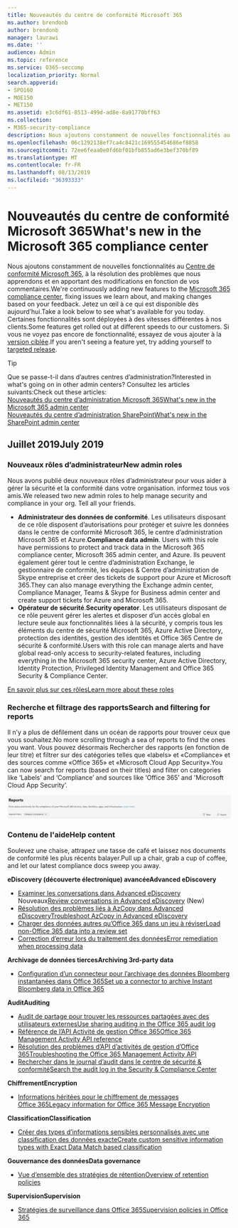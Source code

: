 ```yaml
---
title: Nouveautés du centre de conformité Microsoft 365
ms.author: brendonb
author: brendonb
manager: laurawi
ms.date: ''
audience: Admin
ms.topic: reference
ms.service: O365-seccomp
localization_priority: Normal
search.appverid:
- SPO160
- MOE150
- MET150
ms.assetid: e3c6df61-8513-499d-ad8e-8a91770bff63
ms.collection:
- M365-security-compliance
description: Nous ajoutons constamment de nouvelles fonctionnalités au centre de conformité Microsoft 365, à la résolution des problèmes que nous apprendons et en apportant des modifications en fonction de vos commentaires. Découvrez ce que nous avons fait dans ce mois-ci.
ms.openlocfilehash: 06c1292138ef7ca4c8421c169555454686ef8858
ms.sourcegitcommit: 72ee6feaa0e0fd6bf01bfb855ad6e3bef370bf89
ms.translationtype: MT
ms.contentlocale: fr-FR
ms.lasthandoff: 08/13/2019
ms.locfileid: "36393333"
---
```

# <a name="whats-new-in-the-microsoft-365-compliance-center"></a><span data-ttu-id="4ef69-104">Nouveautés du centre de conformité Microsoft 365</span><span class="sxs-lookup"><span data-stu-id="4ef69-104">What's new in the Microsoft 365 compliance center</span></span>

<span data-ttu-id="4ef69-105">Nous ajoutons constamment de nouvelles fonctionnalités au [Centre de conformité Microsoft 365](microsoft-365-compliance-center.md), à la résolution des problèmes que nous apprendons et en apportant des modifications en fonction de vos commentaires.</span><span class="sxs-lookup"><span data-stu-id="4ef69-105">We're continuously adding new features to the [Microsoft 365 compliance center](microsoft-365-compliance-center.md), fixing issues we learn about, and making changes based on your feedback.</span></span> <span data-ttu-id="4ef69-106">Jetez un œil à ce qui est disponible dès aujourd’hui.</span><span class="sxs-lookup"><span data-stu-id="4ef69-106">Take a look below to see what's available for you today.</span></span> <span data-ttu-id="4ef69-107">Certaines fonctionnalités sont déployées à des vitesses différentes à nos clients.</span><span class="sxs-lookup"><span data-stu-id="4ef69-107">Some features get rolled out at different speeds to our customers.</span></span> <span data-ttu-id="4ef69-108">Si vous ne voyez pas encore de fonctionnalité, essayez de vous ajouter à la [version ciblée](https://docs.microsoft.com/office365/admin/manage/release-options-in-office-365).</span><span class="sxs-lookup"><span data-stu-id="4ef69-108">If you aren't seeing a feature yet, try adding yourself to [targeted release](https://docs.microsoft.com/office365/admin/manage/release-options-in-office-365).</span></span>

> [!TIP]
> <span data-ttu-id="4ef69-109">Que se passe-t-il dans d’autres centres d’administration?</span><span class="sxs-lookup"><span data-stu-id="4ef69-109">Interested in what's going on in other admin centers?</span></span> <span data-ttu-id="4ef69-110">Consultez les articles suivants:</span><span class="sxs-lookup"><span data-stu-id="4ef69-110">Check out these articles:</span></span><br>[<span data-ttu-id="4ef69-111">Nouveautés du centre d’administration Microsoft 365</span><span class="sxs-lookup"><span data-stu-id="4ef69-111">What's new in the Microsoft 365 admin center</span></span>](https://docs.microsoft.com/office365/admin/whats-new-in-preview?view=o365-worldwide)<br>[<span data-ttu-id="4ef69-112">Nouveautés du centre d’administration SharePoint</span><span class="sxs-lookup"><span data-stu-id="4ef69-112">What's new in the SharePoint admin center</span></span>](https://docs.microsoft.com/sharepoint/what-s-new-in-admin-center)

## <a name="july-2019"></a><span data-ttu-id="4ef69-113">Juillet 2019</span><span class="sxs-lookup"><span data-stu-id="4ef69-113">July 2019</span></span>

### <a name="new-admin-roles"></a><span data-ttu-id="4ef69-114">Nouveaux rôles d’administrateur</span><span class="sxs-lookup"><span data-stu-id="4ef69-114">New admin roles</span></span>

<span data-ttu-id="4ef69-115">Nous avons publié deux nouveaux rôles d’administrateur pour vous aider à gérer la sécurité et la conformité dans votre organisation. informez tous vos amis.</span><span class="sxs-lookup"><span data-stu-id="4ef69-115">We released two new admin roles to help manage security and compliance in your org. Tell all your friends.</span></span>

- <span data-ttu-id="4ef69-116">**Administrateur des données de conformité**. Les utilisateurs disposant de ce rôle disposent d’autorisations pour protéger et suivre les données dans le centre de conformité Microsoft 365, le centre d’administration Microsoft 365 et Azure.</span><span class="sxs-lookup"><span data-stu-id="4ef69-116">**Compliance data admin**. Users with this role have permissions to protect and track data in the Microsoft 365 compliance center, Microsoft 365 admin center, and Azure.</span></span> <span data-ttu-id="4ef69-117">Ils peuvent également gérer tout le centre d’administration Exchange, le gestionnaire de conformité, les équipes & Centre d’administration de Skype entreprise et créer des tickets de support pour Azure et Microsoft 365.</span><span class="sxs-lookup"><span data-stu-id="4ef69-117">They can also manage everything the Exchange admin center, Compliance Manager, Teams & Skype for Business admin center and create support tickets for Azure and Microsoft 365.</span></span>
- <span data-ttu-id="4ef69-118">**Opérateur de sécurité**.</span><span class="sxs-lookup"><span data-stu-id="4ef69-118">**Security operator**.</span></span> <span data-ttu-id="4ef69-119">Les utilisateurs disposant de ce rôle peuvent gérer les alertes et disposer d’un accès global en lecture seule aux fonctionnalités liées à la sécurité, y compris tous les éléments du centre de sécurité Microsoft 365, Azure Active Directory, protection des identités, gestion des identités et Office 365 Centre de sécurité & conformité.</span><span class="sxs-lookup"><span data-stu-id="4ef69-119">Users with this role can manage alerts and have global read-only access to security-related features, including everything in the Microsoft 365 security center, Azure Active Directory, Identity Protection, Privileged Identity Management and Office 365 Security & Compliance Center.</span></span>

[<span data-ttu-id="4ef69-120">En savoir plus sur ces rôles</span><span class="sxs-lookup"><span data-stu-id="4ef69-120">Learn more about these roles</span></span>](https://docs.microsoft.com/office365/securitycompliance/permissions-microsoft-365-compliance-security)

### <a name="search-and-filtering-for-reports"></a><span data-ttu-id="4ef69-121">Recherche et filtrage des rapports</span><span class="sxs-lookup"><span data-stu-id="4ef69-121">Search and filtering for reports</span></span>

<span data-ttu-id="4ef69-122">Il n’y a plus de défilement dans un océan de rapports pour trouver ceux que vous souhaitez.</span><span class="sxs-lookup"><span data-stu-id="4ef69-122">No more scrolling through a sea of reports to find the ones you want.</span></span> <span data-ttu-id="4ef69-123">Vous pouvez désormais Rechercher des rapports (en fonction de leur titre) et filtrer sur des catégories telles que «labels» et «Compliance» et des sources comme «Office 365» et «Microsoft Cloud App Security».</span><span class="sxs-lookup"><span data-stu-id="4ef69-123">You can now search for reports (based on their titles) and filter on categories like ‘Labels’ and ‘Compliance’ and sources like ‘Office 365’ and 'Microsoft Cloud App Security’.</span></span>

![Capture d’écran des boutons de recherche et de filtre des rapports avec un filtre appliqué](media/mcc_report_filtering.png)

### <a name="help-content"></a><span data-ttu-id="4ef69-125">Contenu de l'aide</span><span class="sxs-lookup"><span data-stu-id="4ef69-125">Help content</span></span>

<span data-ttu-id="4ef69-126">Soulevez une chaise, attrapez une tasse de café et laissez nos documents de conformité les plus récents balayer.</span><span class="sxs-lookup"><span data-stu-id="4ef69-126">Pull up a chair, grab a cup of coffee, and let our latest compliance docs sweep you away.</span></span>

<span data-ttu-id="4ef69-127">**eDiscovery (découverte électronique) avancée**</span><span class="sxs-lookup"><span data-stu-id="4ef69-127">**Advanced eDiscovery**</span></span>
- <span data-ttu-id="4ef69-128">[Examiner les conversations dans Advanced eDiscovery](compliance20/conversation-review-sets.md) Nouveaux</span><span class="sxs-lookup"><span data-stu-id="4ef69-128">[Review conversations in Advanced eDiscovery](compliance20/conversation-review-sets.md) (New)</span></span>
- [<span data-ttu-id="4ef69-129">Résolution des problèmes liés à AzCopy dans Advanced eDiscovery</span><span class="sxs-lookup"><span data-stu-id="4ef69-129">Troubleshoot AzCopy in Advanced eDiscovery</span></span>](compliance20/troubleshooting-azcopy.md)
- [<span data-ttu-id="4ef69-130">Charger des données autres qu’Office 365 dans un jeu à réviser</span><span class="sxs-lookup"><span data-stu-id="4ef69-130">Load non-Office 365 data into a review set</span></span>](compliance20/load-non-office365-data.md)
- [<span data-ttu-id="4ef69-131">Correction d’erreur lors du traitement des données</span><span class="sxs-lookup"><span data-stu-id="4ef69-131">Error remediation when processing data</span></span>](compliance20/error-remediation.md)

<span data-ttu-id="4ef69-132">**Archivage de données tierces**</span><span class="sxs-lookup"><span data-stu-id="4ef69-132">**Archiving 3rd-party data**</span></span>
- [<span data-ttu-id="4ef69-133">Configuration d’un connecteur pour l’archivage des données Bloomberg instantanées dans Office 365</span><span class="sxs-lookup"><span data-stu-id="4ef69-133">Set up a connector to archive Instant Bloomberg data in Office 365</span></span>](archive-instant-bloomberg-data.md)

<span data-ttu-id="4ef69-134">**Audit**</span><span class="sxs-lookup"><span data-stu-id="4ef69-134">**Auditing**</span></span>
- [<span data-ttu-id="4ef69-135">Audit de partage pour trouver les ressources partagées avec des utilisateurs externes</span><span class="sxs-lookup"><span data-stu-id="4ef69-135">Use sharing auditing in the Office 365 audit log</span></span>](use-sharing-auditing.md)
- [<span data-ttu-id="4ef69-136">Référence de l’API Activité de gestion Office 365</span><span class="sxs-lookup"><span data-stu-id="4ef69-136">Office 365 Management Activity API reference</span></span>](https://docs.microsoft.com/office/office-365-management-api/office-365-management-activity-api-reference)
- [<span data-ttu-id="4ef69-137">Résolution des problèmes d’API d’activités de gestion d’Office 365</span><span class="sxs-lookup"><span data-stu-id="4ef69-137">Troubleshooting the Office 365 Management Activity API</span></span>](https://docs.microsoft.com/office/office-365-management-api/troubleshooting-the-office-365-management-activity-api)
- [<span data-ttu-id="4ef69-138">Rechercher dans le journal d’audit dans le centre de sécurité & conformité</span><span class="sxs-lookup"><span data-stu-id="4ef69-138">Search the audit log in the Security & Compliance Center</span></span>](search-the-audit-log-in-security-and-compliance.md)

<span data-ttu-id="4ef69-139">**Chiffrement**</span><span class="sxs-lookup"><span data-stu-id="4ef69-139">**Encryption**</span></span>
- [<span data-ttu-id="4ef69-140">Informations héritées pour le chiffrement de messages Office 365</span><span class="sxs-lookup"><span data-stu-id="4ef69-140">Legacy information for Office 365 Message Encryption</span></span>](legacy-information-for-message-encryption.md)

<span data-ttu-id="4ef69-141">**Classification**</span><span class="sxs-lookup"><span data-stu-id="4ef69-141">**Classification**</span></span>
- [<span data-ttu-id="4ef69-142">Créer des types d’informations sensibles personnalisés avec une classification des données exacte</span><span class="sxs-lookup"><span data-stu-id="4ef69-142">Create custom sensitive information types with Exact Data Match based classification</span></span>](create-custom-sensitive-information-types-with-exact-data-match-based-classification.md)

<span data-ttu-id="4ef69-143">**Gouvernance des données**</span><span class="sxs-lookup"><span data-stu-id="4ef69-143">**Data governance**</span></span>
- [<span data-ttu-id="4ef69-144">Vue d’ensemble des stratégies de rétention</span><span class="sxs-lookup"><span data-stu-id="4ef69-144">Overview of retention policies</span></span>](retention-policies.md)

<span data-ttu-id="4ef69-145">**Supervision**</span><span class="sxs-lookup"><span data-stu-id="4ef69-145">**Supervision**</span></span>
- [<span data-ttu-id="4ef69-146">Stratégies de surveillance dans Office 365</span><span class="sxs-lookup"><span data-stu-id="4ef69-146">Supervision policies in Office 365</span></span>](supervision-policies.md)